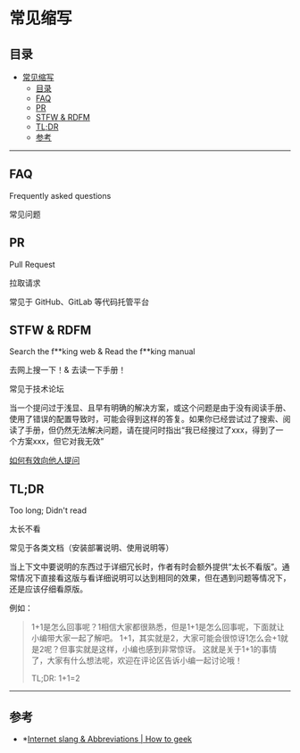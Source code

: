 # 常见缩写

## 目录
- [常见缩写](#常见缩写)
  - [目录](#目录)
  - [FAQ](#faq)
  - [PR](#pr)
  - [STFW & RDFM](#stfw--rdfm)
  - [TL;DR](#tldr)
  - [参考](#参考)



---
## FAQ
Frequently asked questions

常见问题

## PR
Pull Request

拉取请求

常见于 GitHub、GitLab 等代码托管平台

## STFW & RDFM
Search the f\*\*king web & Read the f\*\*king manual

去网上搜一下！& 去读一下手册！

常见于技术论坛

当一个提问过于浅显、且早有明确的解决方案，或这个问题是由于没有阅读手册、使用了错误的配置导致时，可能会得到这样的答复。如果你已经尝试过了搜索、阅读了手册，但仍然无法解决问题，请在提问时指出“我已经搜过了xxx，得到了一个方案xxx，但它对我无效”

[如何有效向他人提问](problem.md#如何有效向他人提问)

## TL;DR
Too long; Didn't read

太长不看

常见于各类文档（安装部署说明、使用说明等）

当上下文中要说明的东西过于详细冗长时，作者有时会额外提供“太长不看版”。通常情况下直接看这版与看详细说明可以达到相同的效果，但在遇到问题等情况下，还是应该仔细看原版。

例如：
> 1+1是怎么回事呢？1相信大家都很熟悉，但是1+1是怎么回事呢，下面就让小编带大家一起了解吧。
> 1+1，其实就是2，大家可能会很惊讶1怎么会+1就是2呢？但事实就是这样，小编也感到非常惊讶。
> 这就是关于1+1的事情了，大家有什么想法呢，欢迎在评论区告诉小编一起讨论哦！
>
> TL;DR: 1+1=2



---
## 参考
- *[Internet slang & Abbreviations \| How to geek](https://www.howtogeek.com/category/internet-slang-abbreviations/)
